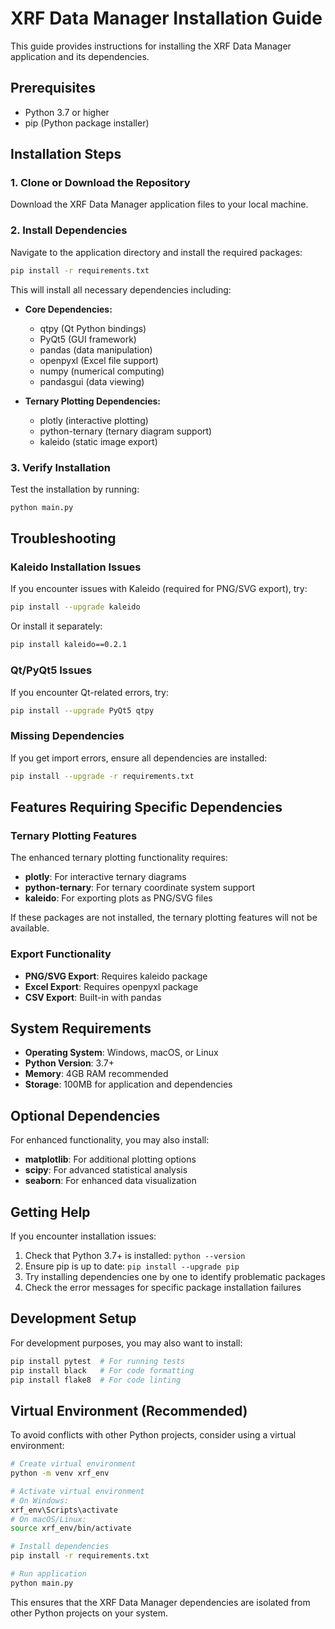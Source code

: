 # XRF Data Manager Installation Guide

This guide provides instructions for installing the XRF Data Manager application and its dependencies.

## Prerequisites

- Python 3.7 or higher
- pip (Python package installer)

## Installation Steps

### 1. Clone or Download the Repository

Download the XRF Data Manager application files to your local machine.

### 2. Install Dependencies

Navigate to the application directory and install the required packages:

```bash
pip install -r requirements.txt
```

This will install all necessary dependencies including:

- **Core Dependencies:**
  - qtpy (Qt Python bindings)
  - PyQt5 (GUI framework)
  - pandas (data manipulation)
  - openpyxl (Excel file support)
  - numpy (numerical computing)
  - pandasgui (data viewing)

- **Ternary Plotting Dependencies:**
  - plotly (interactive plotting)
  - python-ternary (ternary diagram support)
  - kaleido (static image export)

### 3. Verify Installation

Test the installation by running:

```bash
python main.py
```

## Troubleshooting

### Kaleido Installation Issues

If you encounter issues with Kaleido (required for PNG/SVG export), try:

```bash
pip install --upgrade kaleido
```

Or install it separately:

```bash
pip install kaleido==0.2.1
```

### Qt/PyQt5 Issues

If you encounter Qt-related errors, try:

```bash
pip install --upgrade PyQt5 qtpy
```

### Missing Dependencies

If you get import errors, ensure all dependencies are installed:

```bash
pip install --upgrade -r requirements.txt
```

## Features Requiring Specific Dependencies

### Ternary Plotting Features

The enhanced ternary plotting functionality requires:

- **plotly**: For interactive ternary diagrams
- **python-ternary**: For ternary coordinate system support
- **kaleido**: For exporting plots as PNG/SVG files

If these packages are not installed, the ternary plotting features will not be available.

### Export Functionality

- **PNG/SVG Export**: Requires kaleido package
- **Excel Export**: Requires openpyxl package
- **CSV Export**: Built-in with pandas

## System Requirements

- **Operating System**: Windows, macOS, or Linux
- **Python Version**: 3.7+
- **Memory**: 4GB RAM recommended
- **Storage**: 100MB for application and dependencies

## Optional Dependencies

For enhanced functionality, you may also install:

- **matplotlib**: For additional plotting options
- **scipy**: For advanced statistical analysis
- **seaborn**: For enhanced data visualization

## Getting Help

If you encounter installation issues:

1. Check that Python 3.7+ is installed: `python --version`
2. Ensure pip is up to date: `pip install --upgrade pip`
3. Try installing dependencies one by one to identify problematic packages
4. Check the error messages for specific package installation failures

## Development Setup

For development purposes, you may also want to install:

```bash
pip install pytest  # For running tests
pip install black   # For code formatting
pip install flake8  # For code linting
```

## Virtual Environment (Recommended)

To avoid conflicts with other Python projects, consider using a virtual environment:

```bash
# Create virtual environment
python -m venv xrf_env

# Activate virtual environment
# On Windows:
xrf_env\Scripts\activate
# On macOS/Linux:
source xrf_env/bin/activate

# Install dependencies
pip install -r requirements.txt

# Run application
python main.py
```

This ensures that the XRF Data Manager dependencies are isolated from other Python projects on your system.
